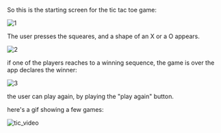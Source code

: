 

So this is the starting screen for the tic tac toe game:

![1](https://user-images.githubusercontent.com/73134488/119025034-641bf780-b9ac-11eb-83aa-8701f0c9986e.jpg)

The user presses the squeares, and a shape of an X or a O appears.

![2](https://user-images.githubusercontent.com/73134488/119025227-99284a00-b9ac-11eb-8b6a-a3d513ef7e56.jpg)

if one of the players reaches to a winning sequence, the game is over the app declares the winner:

![3](https://user-images.githubusercontent.com/73134488/119025415-c674f800-b9ac-11eb-9994-d833a5c61355.jpg)

the user can play again, by playing the "play again" button.

here's a gif showing a few games:

![tic_video](https://user-images.githubusercontent.com/73134488/119025786-24094480-b9ad-11eb-87ac-5daf50beac91.gif)
